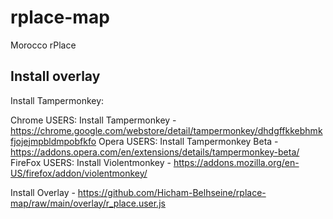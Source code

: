 # rplace-map
Morocco rPlace

## Install overlay
Install Tampermonkey:

Chrome USERS: Install Tampermonkey - https://chrome.google.com/webstore/detail/tampermonkey/dhdgffkkebhmkfjojejmpbldmpobfkfo 
Opera USERS: Install Tampermonkey Beta - https://addons.opera.com/en/extensions/details/tampermonkey-beta/
FireFox USERS: Install Violentmonkey - https://addons.mozilla.org/en-US/firefox/addon/violentmonkey/

Install Overlay - https://github.com/Hicham-Belhseine/rplace-map/raw/main/overlay/r_place.user.js
